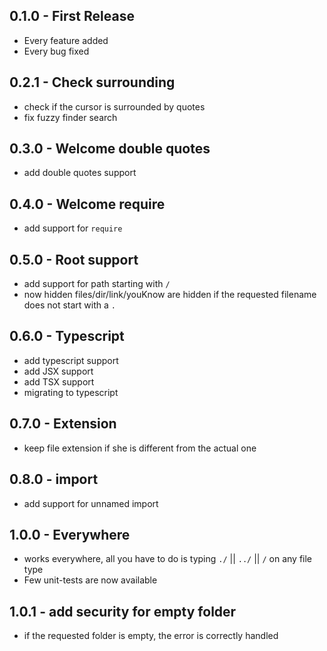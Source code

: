 ## 0.1.0 - First Release
* Every feature added
* Every bug fixed

## 0.2.1 - Check surrounding
* check if the cursor is surrounded by quotes
* fix fuzzy finder search

## 0.3.0 - Welcome double quotes
* add double quotes support

## 0.4.0 - Welcome require
* add support for `require`

## 0.5.0 - Root support
* add support for path starting with `/`
* now hidden files/dir/link/youKnow are hidden if the requested filename does not start with a `.`

## 0.6.0 - Typescript
* add typescript support
* add JSX support
* add TSX support
* migrating to typescript

## 0.7.0 - Extension
* keep file extension if she is different from the actual one

## 0.8.0 - import
* add support for unnamed import

## 1.0.0 - Everywhere
* works everywhere, all you have to do is typing `./` || `../` || `/` on any file type
* Few unit-tests are now available

## 1.0.1 - add security for empty folder
* if the requested folder is empty, the error is correctly handled
